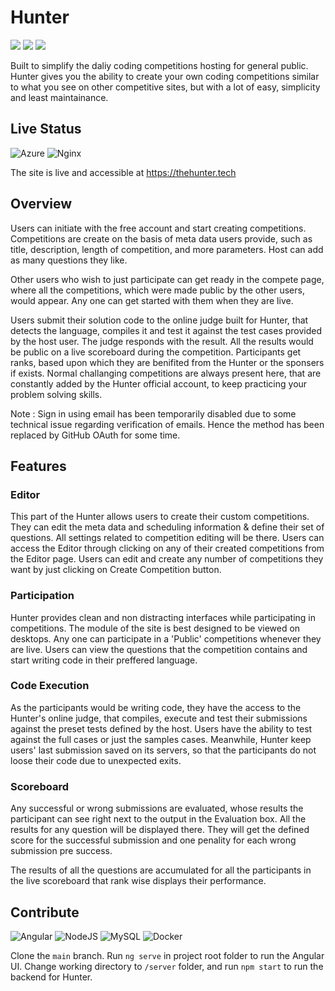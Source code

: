 # Hunter

![](https://badgen.net/github/license/msc24x/hunter)
![](https://badgen.net/github/branches/msc24x/hunter)
![](https://badgen.net/github/commits/msc24x/hunter/prod)

Built to simplify the daliy coding competitions hosting for general public. Hunter gives you the ability to create your own coding competitions similar to what you see on other competitive sites, but with a lot of easy, simplicity and least maintainance.

## Live Status
![Azure](https://img.shields.io/badge/azure-%230072C6.svg?style=for-the-badge&logo=microsoftazure&logoColor=white)
![Nginx](https://img.shields.io/badge/nginx-%23009639.svg?style=for-the-badge&logo=nginx&logoColor=white)

The site is live and accessible at https://thehunter.tech

## Overview
Users can initiate with the free account and start creating competitions. Competitions are create on the basis of meta data users provide, such as title, description, length of competition, and more parameters. Host can add as many questions they like.

Other users who wish to just participate can get ready in the compete page, where all the competitions, which were made public by the other users, would appear. Any one can get started with them when they are live.

Users submit their solution code to the online judge built for Hunter, that detects the language, compiles it and test it against the test cases provided by the host user. The judge responds with the result. All the results would be public on a live scoreboard during the competition. Participants get ranks, based upon which they are benifited from the Hunter or the sponsers if exists. Normal challanging competitions are always present here, that are constantly added by the Hunter official account, to keep practicing your problem solving skills.

Note : Sign in using email has been temporarily disabled due to some technical issue regarding verification of emails. Hence the method has been replaced by GitHub OAuth for some time.

## Features

### Editor
This part of the Hunter allows users to create their custom competitions. They can edit the meta data and scheduling information & define their set of questions. All settings related to competition editing will be there. Users can access the Editor through clicking on any of their created competitions from the Editor page. Users can edit and create any number of competitions they want by just clicking on Create Competition button.

### Participation
Hunter provides clean and non distracting interfaces while participating in competitions. The module of the site is best designed to be viewed on desktops. Any one can participate in a 'Public' competitions whenever they are live. Users can view the questions that the competition contains and start writing code in their preffered language. 

### Code Execution
As the participants would be writing code, they have the access to the Hunter's online judge, that compiles, execute and test their submissions against the preset tests defined by the host. Users have the ability to test against the full cases or just the samples cases. Meanwhile, Hunter keep users' last submission saved on its servers, so that the participants do not loose their code due to unexpected exits.

### Scoreboard
Any successful or wrong submissions are evaluated, whose results the participant can see right next to the output in the Evaluation box. All the results for any question will be displayed there. They will get the defined score for the successful submission and one penality for each wrong submission pre success.

The results of all the questions are accumulated for all the participants in the live scoreboard that rank wise displays their performance.

## Contribute
![Angular](https://img.shields.io/badge/angular-%23DD0031.svg?style=for-the-badge&logo=angular&logoColor=white)
![NodeJS](https://img.shields.io/badge/node.js-6DA55F?style=for-the-badge&logo=node.js&logoColor=white)
![MySQL](https://img.shields.io/badge/mysql-%2300f.svg?style=for-the-badge&logo=mysql&logoColor=white)
![Docker](https://img.shields.io/badge/docker-%230db7ed.svg?style=for-the-badge&logo=docker&logoColor=white)

Clone the `main` branch. Run `ng serve` in project root folder to run the Angular UI. Change working directory to `/server` folder, and run `npm start` to run the backend for Hunter. 
